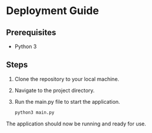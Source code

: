 # Deployment Guide

## Prerequisites

- Python 3

## Steps

1. Clone the repository to your local machine.
2. Navigate to the project directory.
3. Run the main.py file to start the application.

   ```bash
   python3 main.py
   ```

The application should now be running and ready for use.